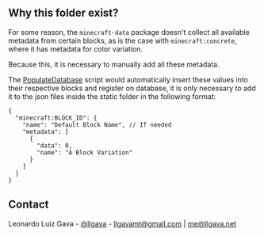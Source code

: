 ## Why this folder exist?
For some reason, the `minecraft-data` package doesn't collect all available metadata from certain blocks, as is the case with `minecraft:concrete`, where it has metadata for color variation.

Because this, it is necessary to manually add all these metadata.

The [PopulateDatabase](../../scripts/PopulateDatabase.ts) script would automatically insert these values into their respective blocks and register on database, it is only necessary to add it to the json files inside the static folder in the following format:

```jsonc
{
  "minecraft:BLOCK_ID": {
    "name": "Default Block Name", // If needed
    "metadata": [
      {
        "data": 0,
        "name": "A Block Variation"
      }
    ]
  }
}
```

## Contact

Leonardo Luiz Gava - [@llgava](https://twitter.com/llgava "Leonardo Luiz Gava Twitter") - <llgavamt@gmail.com> | <me@llgava.net>
